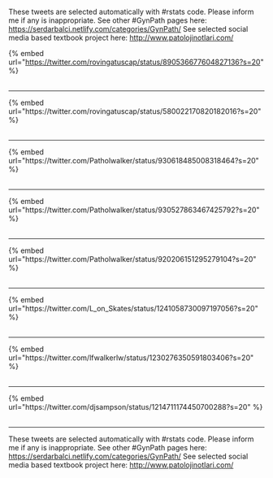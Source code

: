 

These tweets are selected automatically with #rstats code. Please inform me if any is inappropriate.
See other #GynPath pages here: https://serdarbalci.netlify.com/categories/GynPath/ 
See selected social media based textbook project here: http://www.patolojinotlari.com/

{% embed url="https://twitter.com/rovingatuscap/status/890536677604827136?s=20" %}<br>
<br>
<hr>
{% embed url="https://twitter.com/rovingatuscap/status/580022170820182016?s=20" %}<br>
<br>
<hr>
{% embed url="https://twitter.com/Patholwalker/status/930618485008318464?s=20" %}<br>
<br>
<hr>
{% embed url="https://twitter.com/Patholwalker/status/930527863467425792?s=20" %}<br>
<br>
<hr>
{% embed url="https://twitter.com/Patholwalker/status/920206151295279104?s=20" %}<br>
<br>
<hr>
{% embed url="https://twitter.com/L_on_Skates/status/1241058730097197056?s=20" %}<br>
<br>
<hr>
{% embed url="https://twitter.com/lfwalkerlw/status/1230276350591803406?s=20" %}<br>
<br>
<hr>
{% embed url="https://twitter.com/djsampson/status/1214711174450700288?s=20" %}<br>
<br>
<hr>


These tweets are selected automatically with #rstats code. Please inform me if any is inappropriate.
See other #GynPath pages here: https://serdarbalci.netlify.com/categories/GynPath/ 
See selected social media based textbook project here: http://www.patolojinotlari.com/
